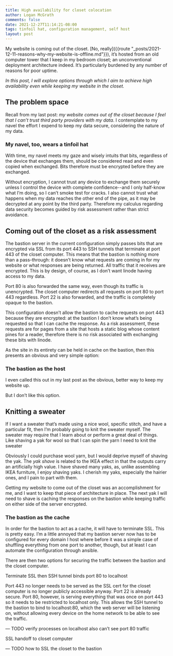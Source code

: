 ```yaml
---
title: High availability for closet colocation
author: Logan McGrath
comments: false
date: 2021-12-27T11:14:21-08:00
tags: tinfoil hat, configuration management, self host
layout: post
---
```

My website is coming out of the closet. [No, really]({{route "_posts/2021-12-11-reasons-why-my-website-is-offline.md"}}), it’s hosted from an old computer tower that I keep in my bedroom closet; an unconventional deployment architecture indeed. It’s particularly burdened by any number of reasons for poor uptime.

_In this post, I will explore options through which I aim to achieve high availability even while keeping my website in the closet._

## The problem space

Recall from my last post: _my website comes out of the closet because I feel that I can’t trust third party providers with my data_. I contemplate to my navel the effort I expend to keep my data secure, considering the nature of my data.

### My navel, too, wears a tinfoil hat

With time, my navel meets my gaze and wisely intuits that bits, regardless of the device that exchanges them, should be considered read and even copied when exchanged. Bits therefore must be encrypted before they are exchanged.

Without encryption, I cannot trust any device to exchange them securely unless I control the device with complete confidence--and I only half-know what I’m doing, so I can’t smoke test for cracks. I also cannot trust what happens when my data reaches the other end of the pipe, as it may be decrypted at any point by the third party. Therefore my calculus regarding data security becomes guided by risk assessment rather than strict avoidance.

## Coming out of the closet as a risk assessment

The bastion server in the current configuration simply passes bits that are encrypted via SSL from its port 443 to SSH tunnels that terminate at port 443 of the closet computer. This means that the bastion is nothing more than a pass-through: it doesn’t know what requests are coming in for my website or what responses are being returned. All traffic that it receives are encrypted. This is by design, of course, as I don’t want linode having access to my data. 

Port 80 is also forwarded the same way, even though its traffic is unencrypted. The closet computer redirects all requests on port 80 to port 443 regardless. Port 22 is also forwarded, and the traffic is completely opaque to the bastion.

This configuration doesn’t allow the bastion to cache requests on port 443 because they are encrypted: at the bastion I don’t know what’s being requested so that I can cache the response. As a risk assessment, these requests are for pages from a site that hosts a static blog whose content pines for a reader, therefore there is no risk associated with exchanging these bits with linode.

As the site in its entirety can be held in cache on the bastion, then this presents an obvious and very simple option:

### The bastion as the host

I even called this out in my last post as the obvious, better way to keep my website up. 

But I don’t like this option.

## Knitting a sweater

If I want a sweater that’s made using a nice wool, specific stitch, and have a particular fit, then I’m probably going to knit the sweater myself. The sweater may require that I learn about or perform a great deal of things. Like shaving a yak for wool so that I can spin the yarn I need to knit the sweater

Obviously I could purchase wool yarn, but I would deprive myself of shaving the yak. The _yak shave_ is related to the IKEA effect in that the outputs carry an artificially high value. I have shaved many yaks, as, unlike assembling IKEA furniture, I enjoy shaving yaks. I cherish my yaks, especially the hairier ones, and I pain to part with them.

Getting my website to come out of the closet was an accomplishment for me, and I want to keep that piece of architecture in place. The next yak I will need to shave is caching the responses on the bastion while keeping traffic on either side of the server encrypted.

### The bastion as the cache

In order for the bastion to act as a cache, it will have to terminate SSL. This is pretty easy. I’m a little annoyed that my bastion server now has to be configured for every domain I host where before it was a simple case of shuffling everything from one port to another, though, but at least I can automate the configuration through ansible.

There are then two options for securing the traffic between the bastion and the closet computer.

Terminate SSL then SSH tunnel binds port 80 to localhost 

Port 443 no longer needs to be served as the SSL cert for the closet computer is no longer publicly accessible anyway. Port 22 is already secure. Port 80, however, is serving everything that was once on port 443 so it needs to be restricted to localhost only. This allows the SSH tunnel to the bastion to bind to localhost:80, which the web server will be listening on, without allowing every device on the home network to be able to see the traffic.










— TODO verify processes on localhost also can’t see port 80 traffic 

SSL handoff to closet computer 

— TODO how to SSL the closet to the bastion
